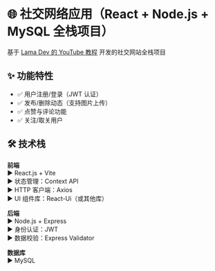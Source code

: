 # 🌐 社交网络应用（React + Node.js + MySQL 全栈项目）

基于 [Lama Dev 的 YouTube 教程](https://www.youtube.com/watch?v=1EuNnZEp2sQ) 开发的社交网站全栈项目

## ✨ 功能特性
- ✅ 用户注册/登录（JWT 认证）
- ✅ 发布/删除动态（支持图片上传）
- ✅ 点赞与评论功能
- ✅ 关注/取关用户

## 🛠 技术栈
**前端**  
▶ React.js + Vite  
▶ 状态管理：Context API  
▶ HTTP 客户端：Axios  
▶ UI 组件库：React-Ui（或其他库）  

**后端**  
▶ Node.js + Express  
▶ 身份认证：JWT  
▶ 数据校验：Express Validator  

**数据库**  
▶ MySQL
